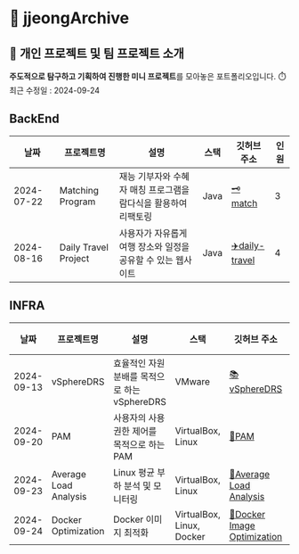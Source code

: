 # 🤍 jjeongArchive

## 👋 개인 프로젝트 및 팀 프로젝트 소개
**주도적으로 탐구하고 기획하여 진행한 미니 프로젝트**를 모아놓은 포트폴리오입니다. ⏱️ 최근 수정일 : 2024-09-24

## BackEnd
| 날짜       | 프로젝트명         | 설명                            | 스택                   | 깃허브 주소  | 인원                                     |
|------------|----------------------|---------------------------------|------------------------|------------------------------------------------|------------|
| 2024-07-22 | Matching Program  | 재능 기부자와 수혜자 매칭 프로그램을 람다식을 활용하여 리팩토링        | Java | [🗝️match](https://github.com/yyyeun/WooriFISA-java-refactoring) | 3
| 2024-08-16 | Daily Travel Project  | 사용자가 자유롭게 여행 장소와 일정을 공유할 수 있는 웹사이트        | Java | [:airplane:daily-travel](https://github.com/WooriFisa3-TeamOrg/daily-travel) | 4

## INFRA
| 날짜       | 프로젝트명         | 설명                            | 스택                   | 깃허브 주소  | 인원                                      |
|------------|----------------------|---------------------------------|------------------------|------------------------------------------------|------------|
| 2024-09-13 | vSphereDRS  | 효율적인 자원 분배를 목적으로 하는 vSphereDRS        | VMware | [:books:vSphereDRS](https://github.com/WooriFISA-VMware/vSphereDRS) | 4
| 2024-09-20 | PAM  | 사용자의 사용 권한 제어를 목적으로 하는 PAM        | VirtualBox, Linux | [:book:PAM](https://github.com/jjeong1015/WooriFISA-PAM) | 1
| 2024-09-23 | Average Load Analysis  | Linux 평균 부하 분석 및 모니터링        | VirtualBox, Linux | [:bookmark_tabs:Average Load Analysis](https://github.com/jjeong1015/WooriFISA-LinuxAverageLoadAnalysis) | 2
| 2024-09-24 | Docker Optimization  | Docker 이미지 최적화        | VirtualBox, Linux, Docker | [:shark:Docker Image Optimization](https://github.com/jjeong1015/WooriFISA-Docker) | 1
